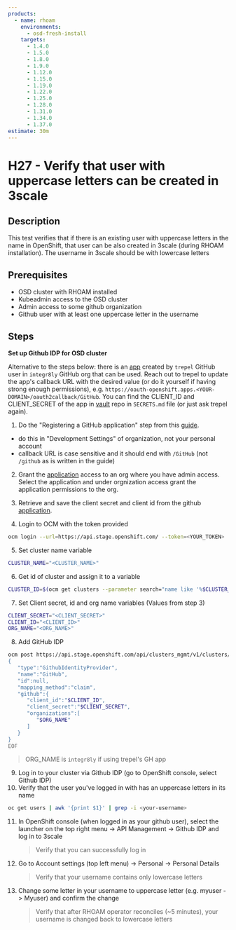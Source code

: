 ```yaml
---
products:
  - name: rhoam
    environments:
      - osd-fresh-install
    targets:
      - 1.4.0
      - 1.5.0
      - 1.8.0
      - 1.9.0
      - 1.12.0
      - 1.15.0
      - 1.19.0
      - 1.22.0
      - 1.25.0
      - 1.28.0
      - 1.31.0
      - 1.34.0
      - 1.37.0
estimate: 30m
---
```


# H27 - Verify that user with uppercase letters can be created in 3scale

## Description

This test verifies that if there is an existing user with uppercase letters in the name in OpenShift, that user can be also created in 3scale (during RHOAM installation). The username in 3scale should be with lowercase letters

## Prerequisites

- OSD cluster with RHOAM installed
- Kubeadmin access to the OSD cluster
- Admin access to some github organization
- Github user with at least one uppercase letter in the username

## Steps

**Set up Github IDP for OSD cluster**

Alternative to the steps below: there is an [app](https://github.com/organizations/integr8ly/settings/applications/1773465) created by `trepel` GitHub user in `integr8ly` GitHub org that can be used. Reach out to trepel to update the app's callback URL with the desired value (or do it yourself if having strong enough permissions), e.g. `https://oauth-openshift.apps.<YOUR-DOMAIN>/oauth2callback/GitHub`. You can find the CLIENT_ID and CLIENT_SECRET of the app in [vault](https://gitlab.cee.redhat.com/integreatly-qe/vault) repo in `SECRETS.md` file (or just ask trepel again).

1. Do the "Registering a GitHub application" step from this [guide](https://docs.openshift.com/container-platform/4.12/authentication/identity_providers/configuring-github-identity-provider.html#identity-provider-registering-github_configuring-github-identity-provider).

- do this in "Development Settings" of organization, not your personal account
- callback URL is case sensitive and it should end with `/GitHub` (not `/github` as is written in the guide)

2. Grant the [application](https://github.com/settings/connections/applications) access to an org where you have admin access. Select the application and under orgnization access grant the application permissions to the org.

3. Retrieve and save the client secret and client id from the github [application](https://github.com/settings/developers).

4. Login to OCM with the token provided

```bash
ocm login --url=https://api.stage.openshift.com/ --token=<YOUR_TOKEN>
```

5. Set cluster name variable

```bash
CLUSTER_NAME="<CLUSTER_NAME>"
```

6. Get id of cluster and assign it to a variable

```bash
CLUSTER_ID=$(ocm get clusters --parameter search="name like '%$CLUSTER_NAME%'" | jq -r '.items[].id')
```

7. Set Client secret, id and org name variables (Values from step 3)

```bash
CLIENT_SECRET="<CLIENT_SECRET>"
CLIENT_ID="<CLIENT_ID>"
ORG_NAME="<ORG_NAME>"
```

8. Add GitHub IDP

```bash
ocm post https://api.stage.openshift.com/api/clusters_mgmt/v1/clusters/$CLUSTER_ID/identity_providers --body=<<EOF
{
   "type":"GithubIdentityProvider",
   "name":"GitHub",
   "id":null,
   "mapping_method":"claim",
   "github":{
      "client_id":"$CLIENT_ID",
      "client_secret":"$CLIENT_SECRET",
      "organizations":[
         "$ORG_NAME"
      ]
   }
}
EOF
```

> ORG_NAME is `integr8ly` if using trepel's GH app

9. Log in to your cluster via Github IDP (go to OpenShift console, select Github IDP)
10. Verify that the user you've logged in with has an uppercase letters in its name

```bash
oc get users | awk '{print $1}' | grep -i <your-username>
```

11. In OpenShift console (when logged in as your github user), select the launcher on the top right menu -> API Management -> Github IDP and log in to 3scale
    > Verify that you can successfully log in
12. Go to Account settings (top left menu) -> Personal -> Personal Details
    > Verify that your username contains only lowercase letters
13. Change some letter in your username to uppercase letter (e.g. myuser -> Myuser) and confirm the change
    > Verify that after RHOAM operator reconciles (~5 minutes), your username is changed back to lowercase letters
